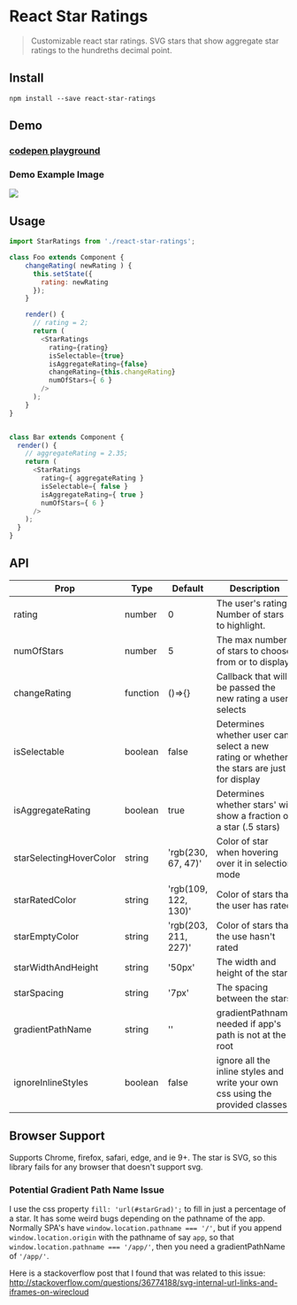 # React Star Ratings

> Customizable react star ratings. SVG stars that show aggregate star ratings to the hundreths decimal point.

## Install

```shell
npm install --save react-star-ratings
```

## Demo

### [codepen playground](https://codepen.io/ekeric13/project/full/DkJYpA/)


### Demo Example Image

![](http://i.imgur.com/a8eWxhd.png)

## Usage

```js
import StarRatings from './react-star-ratings';

class Foo extends Component {
    changeRating( newRating ) {
      this.setState({
        rating: newRating
      });
    }

    render() {
      // rating = 2;
      return (
        <StarRatings
          rating={rating}
          isSelectable={true}
          isAggregateRating={false}
          changeRating={this.changeRating}
          numOfStars={ 6 }
        />
      );
    }
}


class Bar extends Component {
  render() {
    // aggregateRating = 2.35;
    return (
      <StarRatings
        rating={ aggregateRating }
        isSelectable={ false }
        isAggregateRating={ true }
        numOfStars={ 6 }
      />
    );
  }
}
```

## API

| Prop | Type | Default | Description | Example |
| ---- | ---- | ------- | ----------- | ------- |
| rating | number | 0 | The user's rating. Number of stars to highlight. | `3` |
| numOfStars | number | 5 | The max number of stars to choose from or to display | `6` |
| changeRating | function | ()=>{} | Callback that will be passed the new rating a user selects | `const setNewRating = (rating) => this.props.dispatch( fooActions.setRating(rating) )` |
| isSelectable | boolean | false | Determines whether user can select a new rating or whether the stars are just for display | `true` |
| isAggregateRating | boolean | true | Determines whether stars' will show a fraction of a star (.5 stars) | `false` |
| starSelectingHoverColor | string | 'rgb(230, 67, 47)' | Color of star when hovering over it in selection mode | `yellow` |
| starRatedColor | string | 'rgb(109, 122, 130)' | Color of stars that the user has rated | `black` |
| starEmptyColor | string | 'rgb(203, 211, 227)' | Color of stars that the use hasn't rated | `grey` |
| starWidthAndHeight | string | '50px' | The width and height of the star | `15px` |
| starSpacing | string | '7px' | The spacing between the stars | `0` |
| gradientPathName | string | '' | gradientPathname needed if app's path is not at the root | `/app/` |
| ignoreInlineStyles | boolean | false | ignore all the inline styles and write your own css using the provided classes | `true` | 


## Browser Support

Supports Chrome, firefox, safari, edge, and ie 9+.
The star is SVG, so this library fails for any browser that doesn't support svg.


### Potential Gradient Path Name Issue

I use the css property `fill: 'url(#starGrad)';` to fill in just a percentage of a star. It has some weird bugs depending on the pathname of the app. Normally SPA's have `window.location.pathname === '/'`, but if you append `window.location.origin` with the pathname of say `app`, so that `window.location.pathname === '/app/'`, then you need a gradientPathName of `'/app/'`.

Here is a stackoverflow post that I found that was related to this issue: http://stackoverflow.com/questions/36774188/svg-internal-url-links-and-iframes-on-wirecloud